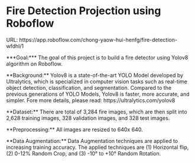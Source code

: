 
<h1>Fire Detection Projection using Roboflow</h1>

<p>URL: https://app.roboflow.com/chong-yaow-hui-henfg/fire-detection-wfdhl/1</p>

<p>***Goal:*** The goal of this project is to build a fire detector using Yolov8 algorithm on Roboflow. </p>
<p>**Background:** Yolov8 is a state-of-the-art YOLO Model developed by Ultralytics, which is specialized in computer vision tasks such as real-time object detection, classification, and segmentation. Compared to the previous generations of YOLO Models, Yolov8 is faster, more accurate, and simpler. Fore more details, please read: https://ultralytics.com/yolov8 </p>

<p>**Dataset:** There are total of 3,284 fire images, which are then split into 2,628 training images, 328 validation images, and 328 test images.</p>

<p>**Preprocessing:** All images are resized to 640x 640. </p>

<p>**Data Augmentation:** Data Augmentation techniques are applied to increasing training accuracy. The applied techniques are (1) Horizontal flip, (2) 0-12% Random Crop, and (3) -10° to +10° Random Rotation. </p>


